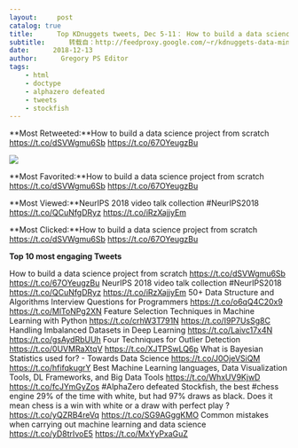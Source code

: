 ```yaml
---
layout:     post
catalog: true
title:      Top KDnuggets tweets, Dec 5-11： How to build a data science project from scratch; NeurIPS 2018 video talk collection #NeurIPS2018
subtitle:      转载自：http://feedproxy.google.com/~r/kdnuggets-data-mining-analytics/~3/lhA_Ag21ri8/top-tweets-dec05-11.html
date:      2018-12-13
author:      Gregory PS Editor
tags:
    - html
    - doctype
    - alphazero defeated
    - tweets
    - stockfish
---
```


**Most Retweeted:**How to build a data science project from scratch 
https://t.co/dSVWgmu6Sb
https://t.co/67OYeugzBu

![](https://pbs.twimg.com/media/Dt-4Lg1XgAAKjN-.jpg)


**Most Favorited:**How to build a data science project from scratch 
https://t.co/dSVWgmu6Sb
https://t.co/67OYeugzBu


**Most Viewed:**NeurIPS 2018 video talk collection #NeurIPS2018 
https://t.co/QCuNfgDRyz
https://t.co/iRzXajjyEm


**Most Clicked:**How to build a data science project from scratch 
https://t.co/dSVWgmu6Sb
https://t.co/67OYeugzBu


**Top 10 most engaging Tweets**

 How to build a data science project from scratch 
https://t.co/dSVWgmu6Sb
https://t.co/67OYeugzBu
 NeurIPS 2018 video talk collection #NeurIPS2018 
https://t.co/QCuNfgDRyz
https://t.co/iRzXajjyEm
 50+ Data Structure and Algorithms Interview Questions for Programmers 
https://t.co/o6qQ4C20x9
https://t.co/MlToNPg2XN
 Feature Selection Techniques in Machine Learning with Python 
https://t.co/crhW3T791N
https://t.co/I9P7UsSg8C
 Handling Imbalanced Datasets in Deep Learning 
https://t.co/Laivc17x4N
https://t.co/gsAydRbUUh
 Four Techniques for Outlier Detection 
https://t.co/0UVMRaXtqV
https://t.co/XJTPSwLQ6p
 What is Bayesian Statistics used for? - Towards Data Science 
https://t.co/J0OjeVSiQM
https://t.co/hfifqkugrY
 Best Machine Learning languages, Data Visualization Tools, DL Frameworks, and Big Data Tools 
https://t.co/WhxUV9KjwD
https://t.co/fcJYmGyZos
 #AlphaZero defeated Stockfish, the best #chess engine 29% of the time with white, but had 97% draws as black. Does it mean chess is a win with white or a draw with perfect play ? 
https://t.co/yQZRB4reVq
https://t.co/SG9AGggKMO
 Common mistakes when carrying out machine learning and data science 
https://t.co/yD8trIvoE5
https://t.co/MxYyPxaGuZ
 






